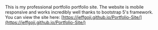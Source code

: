 This is my professional portfolio portfolio site.
The website is mobile responsive and works incredibly well thanks to bootstrap 5's framework.
You can view the site here: [https://jeffgoji.github.io/Portfolio-Site/](https://jeffgoji.github.io/Portfolio-Site/)
